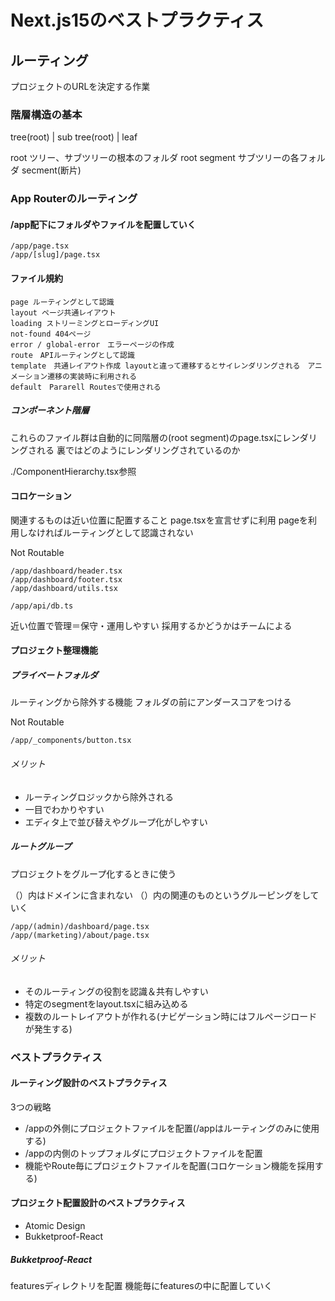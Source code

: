 # Next.js15のベストプラクティス

## ルーティング
プロジェクトのURLを決定する作業

### 階層構造の基本
tree(root)
|
sub tree(root)
|
leaf

root ツリー、サブツリーの根本のフォルダ
root segment サブツリーの各フォルダ
secment(断片)

### App Routerのルーティング
#### /app配下にフォルダやファイルを配置していく

```
/app/page.tsx
/app/[slug]/page.tsx
```

#### ファイル規約

```
page ルーティングとして認識
layout ページ共通レイアウト
loading ストリーミングとローディングUI
not-found 404ページ
error / global-error　エラーページの作成
route　APIルーティングとして認識
template　共通レイアウト作成 layoutと違って遷移するとサイレンダリングされる　アニメーション遷移の実装時に利用される
default　Pararell Routesで使用される
```

##### コンポーネント階層
これらのファイル群は自動的に同階層の(root segment)のpage.tsxにレンダリングされる
裏ではどのようにレンダリングされているのか

./ComponentHierarchy.tsx参照


#### コロケーション
関連するものは近い位置に配置すること
page.tsxを宣言せずに利用
pageを利用しなければルーティングとして認識されない

Not Routable

```
/app/dashboard/header.tsx
/app/dashboard/footer.tsx
/app/dashboard/utils.tsx

/app/api/db.ts
```

近い位置で管理＝保守・運用しやすい
採用するかどうかはチームによる

#### プロジェクト整理機能
##### プライベートフォルダ
ルーティングから除外する機能
フォルダの前にアンダースコアをつける

Not Routable

```
/app/_components/button.tsx
```

###### メリット

* ルーティングロジックから除外される
* 一目でわかりやすい
* エディタ上で並び替えやグループ化がしやすい

##### ルートグループ
プロジェクトをグループ化するときに使う

（）内はドメインに含まれない
（）内の関連のものというグルーピングをしていく

```
/app/(admin)/dashboard/page.tsx
/app/(marketing)/about/page.tsx
```

###### メリット

* そのルーティングの役割を認識＆共有しやすい
* 特定のsegmentをlayout.tsxに組み込める
* 複数のルートレイアウトが作れる(ナビゲーション時にはフルページロードが発生する)

### ベストプラクティス
#### ルーティング設計のベストプラクティス

3つの戦略

- /appの外側にプロジェクトファイルを配置(/appはルーティングのみに使用する)
- /appの内側のトップフォルダにプロジェクトファイルを配置
- 機能やRoute毎にプロジェクトファイルを配置(コロケーション機能を採用する)

#### プロジェクト配置設計のベストプラクティス

- Atomic Design
- Bukketproof-React

##### Bukketproof-React
featuresディレクトリを配置
機能毎にfeaturesの中に配置していく